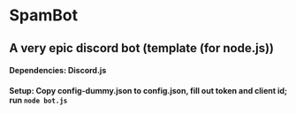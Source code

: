 # SpamBot
## A very epic discord bot (template (for node.js))
#### Dependencies: Discord.js
#### Setup: Copy config-dummy.json to config.json, fill out token and client id; run `node bot.js`
